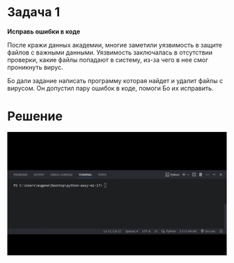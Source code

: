 # Задача 1

**Исправь ошибки в коде**

После кражи данных академии, многие заметили уязвимость в защите файлов с важными данными. Уязвимость заключалась в отсутствии проверки, какие файлы попадают в систему, из-за чего в нее смог проникнуть вирус.

Бо дали задание написать программу которая найдет и удалит файлы с вирусом. Он допустил пару ошибок в коде, помоги Бо их исправить.

# Решение

![1700649847103](image/task/1700649847103.png)
